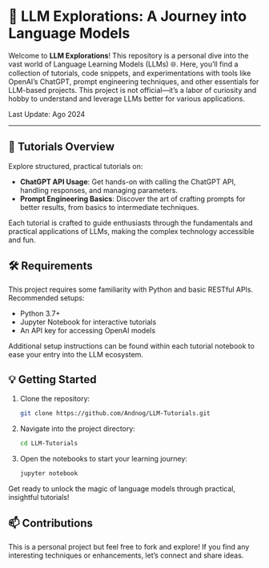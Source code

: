 # 🚀 LLM Explorations: A Journey into Language Models 

Welcome to **LLM Explorations**! This repository is a personal dive into the vast world of Language Learning Models (LLMs) 🌐. Here, you’ll find a collection of tutorials, code snippets, and experimentations with tools like OpenAI’s ChatGPT, prompt engineering techniques, and other essentials for LLM-based projects. This project is not official—it’s a labor of curiosity and hobby to understand and leverage LLMs better for various applications.

Last Update: Ago 2024
___

## 📘 Tutorials Overview

Explore structured, practical tutorials on:
- **ChatGPT API Usage**: Get hands-on with calling the ChatGPT API, handling responses, and managing parameters.
- **Prompt Engineering Basics**: Discover the art of crafting prompts for better results, from basics to intermediate techniques.

Each tutorial is crafted to guide enthusiasts through the fundamentals and practical applications of LLMs, making the complex technology accessible and fun.

## 🛠 Requirements

This project requires some familiarity with Python and basic RESTful APIs. Recommended setups:
- Python 3.7+
- Jupyter Notebook for interactive tutorials
- An API key for accessing OpenAI models

Additional setup instructions can be found within each tutorial notebook to ease your entry into the LLM ecosystem.

## 💡 Getting Started

1. Clone the repository:
   ```bash
   git clone https://github.com/Andnog/LLM-Tutorials.git
   ```
2. Navigate into the project directory:
   ```bash
   cd LLM-Tutorials
   ```
3. Open the notebooks to start your learning journey:
   ```bash
   jupyter notebook
   ```

Get ready to unlock the magic of language models through practical, insightful tutorials!

## 📫 Contributions

This is a personal project but feel free to fork and explore! If you find any interesting techniques or enhancements, let’s connect and share ideas.